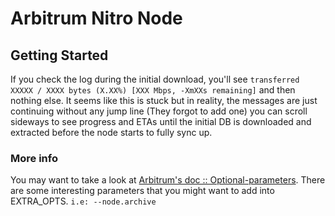 
# Arbitrum Nitro Node

## Getting Started

If you check the log during the initial download, you'll see `transferred XXXXX / XXXX bytes (X.XX%) [XXX Mbps, -XmXXs remaining]` and then nothing else. It seems like this is stuck but in reality, the messages are just continuing without any jump line (They forgot to add one) you can scroll sideways to see progress and ETAs until the initial DB is downloaded and extracted before the node starts to fully sync up.

### More info

You may want to take a look at [Arbitrum's doc :: Optional-parameters](https://developer.offchainlabs.com/node-running/running-a-node#optional-parameters). There are some interesting parameters that you might want to add into EXTRA_OPTS.
`i.e: --node.archive`

